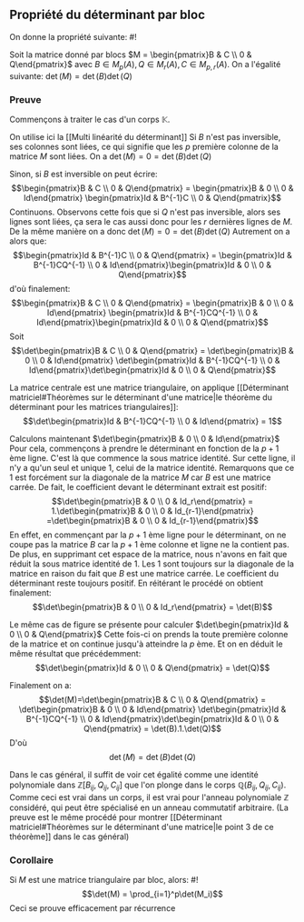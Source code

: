 ## Propriété du déterminant par bloc
On donne la propriété suivante: #!

Soit la matrice donné par blocs $M = \begin{pmatrix}B & C \\ 0 & Q\end{pmatrix}$ avec $B \in M_p(A), Q \in M_r(A), C \in M_{p,r}(A)$. On a l'égalité suivante: $\det(M) = \det(B)\det(Q)$
<!--ID: 1713558248358-->


### Preuve
Commençons à traiter le cas d'un corps $\mathbb K$.

On utilise ici la [[Multi linéarité du déterminant]]
Si $B$ n'est pas inversible, ses colonnes sont liées, ce qui signifie que les $p$ première colonne de la matrice $M$ sont liées. On a $\det(M) = 0 = \det(B)\det(Q)$

Sinon, si $B$ est inversible on peut écrire: 
$$\begin{pmatrix}B & C \\ 0 & Q\end{pmatrix} = \begin{pmatrix}B & 0 \\ 0 & Id\end{pmatrix} \begin{pmatrix}Id & B^{-1}C \\ 0 & Q\end{pmatrix}$$
Continuons. Observons cette fois que si $Q$ n'est pas inversible, alors ses lignes sont liées, ça sera le cas aussi donc pour les $r$ dernières lignes de $M$. De la même manière on a donc $\det(M) = 0 = \det(B)\det(Q)$ 
Autrement on a alors que:
$$\begin{pmatrix}Id & B^{-1}C \\ 0 & Q\end{pmatrix} = \begin{pmatrix}Id & B^{-1}CQ^{-1} \\ 0 & Id\end{pmatrix}\begin{pmatrix}Id & 0 \\ 0 & Q\end{pmatrix}$$
d'où finalement:
$$\begin{pmatrix}B & C \\ 0 & Q\end{pmatrix} = \begin{pmatrix}B & 0 \\ 0 & Id\end{pmatrix} \begin{pmatrix}Id & B^{-1}CQ^{-1} \\ 0 & Id\end{pmatrix}\begin{pmatrix}Id & 0 \\ 0 & Q\end{pmatrix}$$
Soit
$$\det\begin{pmatrix}B & C \\ 0 & Q\end{pmatrix} = \det\begin{pmatrix}B & 0 \\ 0 & Id\end{pmatrix} \det\begin{pmatrix}Id & B^{-1}CQ^{-1} \\ 0 & Id\end{pmatrix}\det\begin{pmatrix}Id & 0 \\ 0 & Q\end{pmatrix}$$

La matrice centrale est une matrice triangulaire, on applique [[Déterminant matriciel#Théorèmes sur le déterminant d'une matrice|le théorème du déterminant pour les matrices triangulaires]]:
$$\det\begin{pmatrix}Id & B^{-1}CQ^{-1} \\ 0 & Id\end{pmatrix} = 1$$

Calculons maintenant $\det\begin{pmatrix}B & 0 \\ 0 & Id\end{pmatrix}$
Pour cela, commençons à prendre le déterminant en fonction de la $p+1$ ème ligne. C'est là que commence la sous matrice identité. Sur cette ligne, il n'y a qu'un seul et unique $1$, celui de la matrice identité.
Remarquons que ce $1$ est forcément sur la diagonale de la matrice $M$ car $B$ est une matrice carrée. De fait, le coefficient devant le déterminant extrait est positif:
$$\det\begin{pmatrix}B & 0 \\ 0 & Id_r\end{pmatrix} = 1.\det\begin{pmatrix}B & 0 \\ 0 & Id_{r-1}\end{pmatrix} =\det\begin{pmatrix}B & 0 \\ 0 & Id_{r-1}\end{pmatrix}$$
En effet, en commençant par la $p+1$ ème ligne pour le déterminant, on ne coupe pas la matrice $B$ car la $p+1$ ème colonne et ligne ne la contient pas. De plus, en supprimant cet espace de la matrice, nous n'avons en fait que réduit la sous matrice identité de $1$.
Les $1$ sont toujours sur la diagonale de la matrice en raison du fait que $B$ est une matrice carrée. Le coefficient du déterminant reste toujours positif.
En réitérant le procédé on obtient finalement:
$$\det\begin{pmatrix}B & 0 \\ 0 & Id_r\end{pmatrix} = \det(B)$$

Le même cas de figure se présente pour calculer $\det\begin{pmatrix}Id & 0 \\ 0 & Q\end{pmatrix}$
Cette fois-ci on prends la toute première colonne de la matrice et on continue jusqu'à atteindre la $p$ ème. Et on en déduit le même résultat que précédemment:
$$\det\begin{pmatrix}Id & 0 \\ 0 & Q\end{pmatrix} = \det(Q)$$

Finalement on a:
$$\det(M)=\det\begin{pmatrix}B & C \\ 0 & Q\end{pmatrix} = \det\begin{pmatrix}B & 0 \\ 0 & Id\end{pmatrix} \det\begin{pmatrix}Id & B^{-1}CQ^{-1} \\ 0 & Id\end{pmatrix}\det\begin{pmatrix}Id & 0 \\ 0 & Q\end{pmatrix} = \det(B).1.\det(Q)$$
D'où
$$\det(M) = \det(B)\det(Q)$$

Dans le cas général, il suffit de voir cet égalité comme une identité polynomiale dans $\mathbb Z[B_{ij}, Q_{ij}, C_{ij}]$ que l'on plonge dans le corps $\mathbb Q(B_{ij}, Q_{ij}, C_{ij})$. Comme ceci est vrai dans un corps, il est vrai pour l'anneau polynomiale $\mathbb Z$ considéré, qui peut être spécialisé en un anneau commutatif arbitraire. (La preuve est le même procédé pour montrer [[Déterminant matriciel#Théorèmes sur le déterminant d'une matrice|le point 3 de ce théorème]] dans le cas général)
$$\tag*{$\blacksquare$}$$

### Corollaire
Si $M$ est une matrice triangulaire par bloc, alors: #!
$$\det(M) = \prod_{i=1}^p\det(M_i)$$
Ceci se prouve efficacement par récurrence
<!--ID: 1713558248361-->

